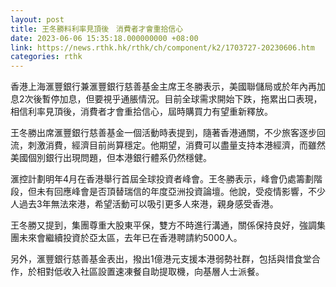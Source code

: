 ```yaml
---
layout: post
title: 王冬勝料利率見頂後　消費者才會重拾信心
date: 2023-06-06 15:35:18.000000000 +08:00
link: https://news.rthk.hk/rthk/ch/component/k2/1703727-20230606.htm
categories: rthk
---
```


香港上海滙豐銀行兼滙豐銀行慈善基金主席王冬勝表示，美國聯儲局或於年內再加息2次後暫停加息，但要視乎通脹情況。目前全球需求開始下跌，拖累出口表現，相信利率見頂後，消費者才會重拾信心，屆時購買力有望重新釋放。

王冬勝出席滙豐銀行慈善基金一個活動時表提到，隨著香港通關，不少旅客逐步回流，刺激消費，經濟目前尚算穩定。他期望，消費可以盡量支持本港經濟，而雖然美國個別銀行出現問題，但本港銀行體系仍然穩健。

滙控計劃明年4月在香港舉行首屆全球投資者峰會。王冬勝表示，峰會仍處籌劃階段，但未有回應峰會是否頂替瑞信的年度亞洲投資論壇。他說，受疫情影響，不少人過去3年無法來港，希望活動可以吸引更多人來港，親身感受香港。

王冬勝又提到，集團尊重大股東平保，雙方不時進行溝通，關係保持良好，強調集團未來會繼續投資於亞太區，去年已在香港聘請約5000人。

另外，滙豐銀行慈善基金表出，撥出1億港元支援本港弱勢社群，包括與惜食堂合作，於相對低收入社區設置速凍餐自助提取機，向基層人士派餐。
